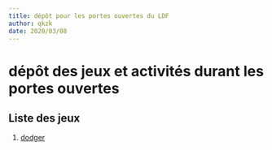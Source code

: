 ```yaml
---
title: dépôt pour les portes ouvertes du LDF
author: qkzk
date: 2020/03/08
---
```

# dépôt des jeux et activités durant les portes ouvertes

## Liste des jeux

1. [dodger](dodger)
